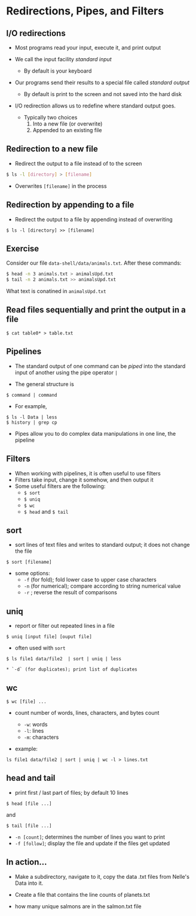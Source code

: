 # Redirections, Pipes, and Filters

## I/O redirections

* Most programs read your input, execute it, and print output
* We call the input facility *standard input*
    - By default is your keyboard
* Our programs send their results to a special file called *standard output*
    - By default is print to the screen and not saved into the hard disk

* I/O redirection allows us to redefine where standard output goes.
    - Typically two choices
        1. Into a new file (or overwrite)
        2. Appended to an existing file

## Redirection to a new file


* Redirect the output to a file instead of to the screen

```bash
$ ls -l [directory] > [filename]
```

* Overwrites `[filename]` in the process

## Redirection by appending to a file

* Redirect the output to a file by appending instead of overwriting

```{bash}
$ ls -l [directory] >> [filename]
```

## Exercise

Consider our file `data-shell/data/animals.txt`.
After these commands:

```bash
$ head -n 3 animals.txt > animalsUpd.txt
$ tail -n 2 animals.txt >> animalsUpd.txt
```

What text is conatined in `animalsUpd.txt`

<!-- ## Solution

The first three lines and the last two lines of `animals.txt` -->

## Read files sequentially and print the output in a file

```{bash}
$ cat table0* > table.txt
```


## Pipelines

* The standard output of one command can be *piped* into the standard input of another using the pipe operator `|`

* The general structure is

```{bash}
$ command | command
```

* For example,

```{bash}
$ ls -l Data | less
$ history | grep cp
```

* Pipes allow you to do complex data manipulations in one line, the pipeline


## Filters

* When working with pipelines, it is often useful to use filters
* Filters take input, change it somehow, and then output it
* Some useful filters are the following:
    * `$ sort`
    * `$ uniq`
    * `$ wc`
    * `$ head` and `$ tail`


## sort

* sort lines of text files and writes to standard output; it does not change the file

```{bash}
$ sort [filename]
```

* some options:
    * `-f` (for fold); fold lower case to upper case characters
    * `-n` (for numerical); compare according to string numerical value
    * `-r` ; reverse the result of comparisons


## uniq

* report or filter out repeated lines in a file

```{bash}
$ uniq [input file] [ouput file]
```

* often used with `sort`

```{bash}
$ ls file1 data/file2  | sort | uniq | less
```

	* `-d` (for duplicates); print list of duplicates


## wc

```{bash}
$ wc [file] ...
```

* count number of words, lines, characters, and bytes count
    * `-w`: words
    * `-l`: lines
    * `-m`: characters

* example:

```{bash}
ls file1 data/file2 | sort | uniq | wc -l > lines.txt
```


## head and tail

* print first / last part of files; by default 10 lines

```{bash}
$ head [file ...]
```
and
```{bash}
$ tail [file ...]
```

* `-n [count]`; determines the number of lines you want to print
* `-f [follow]`; display the file and update if the files get updated


## In action...

* Make a subdirectory, navigate to it, copy the data .txt files from Nelle's Data into it.

* Create a file that contains the line counts of planets.txt

* how many unique salmons are in the salmon.txt file
